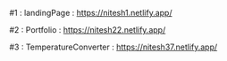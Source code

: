 #1 : landingPage : https://nitesh1.netlify.app/

#2 : Portfolio : https://nitesh22.netlify.app/

#3 : TemperatureConverter : https://nitesh37.netlify.app/
